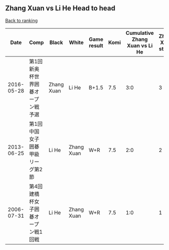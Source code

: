 ## Zhang Xuan vs Li He Head to head

[Back to ranking](../../index.md)




| **Date** | **Comp** | **Black** | **White** | **Game result** | **Komi** | **Cumulative Zhang Xuan vs Li He** | **Zhang Xuan streak** | **Li He streak** | 
| --- | --- | --- | --- | --- | --- | --- | --- | --- |
| 2016-05-28 | 第1回新奥杯世界囲碁オープン戦予選 | Zhang Xuan | Li He | B+1.5 | 7.5 | 3:0 | 3 | 0 | 
| 2013-06-25 | 第1回中国女子囲碁甲級リーグ第2節 | Li He | Zhang Xuan | W+R | 7.5 | 2:0 | 2 | 0 | 
| 2006-07-31 | 第4回建橋杯女子囲碁オープン戦1回戦 | Li He | Zhang Xuan | W+R | 7.5 | 1:0 | 1 | 0 |




